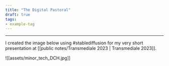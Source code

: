 ```yaml
---
title: "The Digital Pastoral"
draft: true
tags:
- example-tag
---
```

---

I created the image below using #stablediffusion for my very short presentation at [[public notes/Transmediale 2023 | Transmediale 2023]].



![[assets/minor_tech_DCH.jpg]]